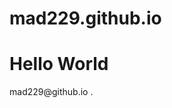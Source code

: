 # mad229.github.io
<!DOCTYPE html>
<html>
<body>
<h1>Hello World</h1>
<p>mad229@github.io .</p>
</body>
</html>
